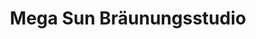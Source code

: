 ---
title: "Mega Sun Bräunungsstudio"
url: /mattighofen/mega-sun-braeunungsstudio/
shop: Kosmetik
---
